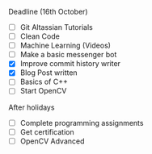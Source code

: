 Deadline (16th October)

- [ ] Git Altassian Tutorials
- [ ] Clean Code
- [ ] Machine Learning (Videos)
- [ ] Make a basic messenger bot
- [x] Improve commit history writer
- [x] Blog Post written
- [ ] Basics of C++
- [ ] Start OpenCV

After holidays 

- [ ] Complete programming assignments
- [ ] Get certification
- [ ] OpenCV Advanced
